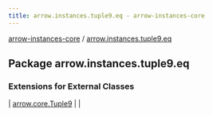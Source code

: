 ```yaml
---
title: arrow.instances.tuple9.eq - arrow-instances-core
---
```


[arrow-instances-core](../index.html) / [arrow.instances.tuple9.eq](./index.html)

## Package arrow.instances.tuple9.eq

### Extensions for External Classes

| [arrow.core.Tuple9](arrow.core.-tuple9/index.html) |  |

